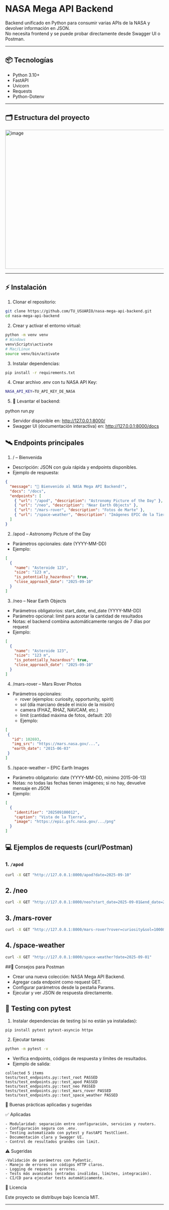 # NASA Mega API Backend

Backend unificado en Python para consumir varias APIs de la NASA y devolver información en JSON.  
No necesita frontend y se puede probar directamente desde Swagger UI o Postman.

---

## 📦 Tecnologías

- Python 3.10+
- FastAPI
- Uvicorn
- Requests
- Python-Dotenv

---

## 🗂 Estructura del proyecto

<img width="563" height="440" alt="image" src="https://github.com/user-attachments/assets/739c9b5c-9f19-40ff-aac0-280e81e45938" />

---

## ⚡ Instalación

1. Clonar el repositorio:

```bash
git clone https://github.com/TU_USUARIO/nasa-mega-api-backend.git
cd nasa-mega-api-backend
```

2. Crear y activar el entorno virtual:
```bash
python -m venv venv
# Windows
venv\Scripts\activate
# Mac/Linux
source venv/bin/activate

```
3. Instalar dependencias:
   
```bash
pip install -r requirements.txt
```

4. Crear archivo .env con tu NASA API Key:
   
```bash
NASA_API_KEY=TU_API_KEY_DE_NASA
```

5. 🚀 Levantar el backend:

python run.py
- Servidor disponible en: http://127.0.0.1:8000/
- Swagger UI (documentación interactiva) en: http://127.0.0.1:8000/docs


## 🛰 Endpoints principales

1. / – Bienvenida

- Descripción: JSON con guía rápida y endpoints disponibles.
- Ejemplo de respuesta:

```json
{
  "message": "🚀 Bienvenido al NASA Mega API Backend!",
  "docs": "/docs",
  "endpoints": [
    { "url": "/apod", "description": "Astronomy Picture of the Day" },
    { "url": "/neo", "description": "Near Earth Objects" },
    { "url": "/mars-rover", "description": "Fotos de Marte" },
    { "url": "/space-weather", "description": "Imágenes EPIC de la Tierra" }
  ]
}
```

2. /apod – Astronomy Picture of the Day

- Parámetros opcionales: date (YYYY-MM-DD)
- Ejemplo:
```json
[
  {
    "name": "Asteroide 123",
    "size": "123 m",
    "is_potentially_hazardous": true,
    "close_approach_date": "2025-09-10"
  }
]
```

3. /neo – Near Earth Objects

- Parámetros obligatorios: start_date, end_date (YYYY-MM-DD)
- Parámetro opcional: limit para acotar la cantidad de resultados
- Notas: el backend combina automáticamente rangos de 7 días por request
- Ejemplo:
```json
[
  {
    "name": "Asteroide 123",
    "size": "123 m",
    "is_potentially_hazardous": true,
    "close_approach_date": "2025-09-10"
  }
]
```

4. /mars-rover – Mars Rover Photos

- Parámetros opcionales:
  - rover (ejemplos: curiosity, opportunity, spirit)
  - sol (día marciano desde el inicio de la misión)
  - camera (FHAZ, RHAZ, NAVCAM, etc.)
  - limit (cantidad máxima de fotos, default: 20)
  - Ejemplo:
 ```json
[
  {
    "id": 102693,
    "img_src": "https://mars.nasa.gov/...",
    "earth_date": "2015-06-03"
  }
]
 ```

 
5. /space-weather – EPIC Earth Images

- Parámetro obligatorio: date (YYYY-MM-DD, mínimo 2015-06-13)
- Notas: no todas las fechas tienen imágenes; si no hay, devuelve mensaje en JSON
- Ejemplo:
```json
[
  {
    "identifier": "202509100012",
    "caption": "Vista de la Tierra",
    "image": "https://epic.gsfc.nasa.gov/.../png"
  }
]
```


## 💻 Ejemplos de requests (curl/Postman)

### 1. `/apod`

```bash
curl -X GET "http://127.0.0.1:8000/apod?date=2025-09-10"
```

## 2. /neo

```bash
curl -X GET "http://127.0.0.1:8000/neo?start_date=2025-09-01&end_date=2025-09-07&limit=10"
```

## 3. /mars-rover

```bash
curl -X GET "http://127.0.0.1:8000/mars-rover?rover=curiosity&sol=1000&camera=FHAZ&limit=5"
```

## 4. /space-weather

```bash
curl -X GET "http://127.0.0.1:8000/space-weather?date=2025-09-01"
```

##🔹 Consejos para Postman

- Crear una nueva colección: NASA Mega API Backend.
- Agregar cada endpoint como request GET.
- Configurar parámetros desde la pestaña Params.
- Ejecutar y ver JSON de respuesta directamente.

## 🧪 Testing con pytest

1. Instalar dependencias de testing (si no están ya instaladas):
```bash
pip install pytest pytest-asyncio httpx
```

2. Ejecutar tareas:

```bash
python -m pytest -v
```
- Verifica endpoints, códigos de respuesta y límites de resultados.
- Ejemplo de salida:
```arduino
collected 5 items
tests/test_endpoints.py::test_root PASSED
tests/test_endpoints.py::test_apod PASSED
tests/test_endpoints.py::test_neo PASSED
tests/test_endpoints.py::test_mars_rover PASSED
tests/test_endpoints.py::test_space_weather PASSED
```

🌟 Buenas prácticas aplicadas y sugeridas

  ✅ Aplicadas
  
    - Modularidad: separación entre configuración, servicios y routers.
    - Configuración segura con .env.
    - Testing automatizado con pytest y FastAPI TestClient.
    - Documentación clara y Swagger UI.
    - Control de resultados grandes con limit.

⚠️ Sugeridas

    -Validación de parámetros con Pydantic.
    - Manejo de errores con códigos HTTP claros.
    - Logging de requests y errores.
    - Tests más avanzados (entradas inválidas, límites, integración).
    - CI/CD para ejecutar tests automáticamente.

📝 Licencia

Este proyecto se distribuye bajo licencia MIT.

---



